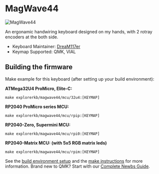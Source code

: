 # MagWave44

![MagWave44](https://github.com/DreaM117er/Mag-Wave44/raw/main/pics/info.jpg)

An ergonamic handwiring keyboard designed on my hands, with 2 rotray encoders at the both side.

* Keyboard Maintainer: [DreaM117er](https://github.com/DreaM117er)
* Keymap Supported: QMK, VIAL

## Building the firmware

Make example for this keyboard (after setting up your build environment):

**ATMega32U4 ProMicro, Elite-C:**

    make explorerkb/magwave44/mcu/32u4:[KEYMAP]

**RP2040 ProMicro series MCU:**

    make explorerkb/magwave44/mcu/rpip:[KEYMAP]

**RP2040-Zero, Supermini MCU:**

    make explorerkb/magwave44/mcu/rpi0:[KEYMAP]

**RP2040-Matrix MCU: (with 5x5 RGB matrix leds)**

    make explorerkb/magwave44/mcu/rpim:[KEYMAP]


See the [build environment setup](https://docs.qmk.fm/#/getting_started_build_tools) and the [make instructions](https://docs.qmk.fm/#/getting_started_make_guide) for more information. Brand new to QMK? Start with our [Complete Newbs Guide](https://docs.qmk.fm/#/newbs).
